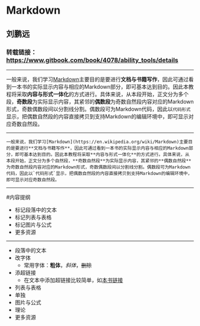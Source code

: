 # Markdown
## 刘鹏远
### 转载链接： https://www.gitbook.com/book/4078/ability_tools/details
---
一般来说，我们学习[Markdown](https://en.wikipedia.org/wiki/Markdown)主要目的是要进行**文档与书籍写作**，因此可通过看到一本书的实际显示内容与相应的Markdown部分，即可基本达到目的。因此本教程将采取**内容与形式一体化**的方式进行。具体来说，从本段开始，正文分为多个段，**奇数段**为实际显示内容，其紧邻的**偶数段**为奇数自然段内容对应的Markdown形式，奇数偶数段间以分割线分割。偶数段可为Markdown代码，因此以`代码形式`显示，把偶数自然段的内容直接拷贝到支持Markdown的编辑环境中，即可显示对应奇数自然段。

---
  
``一般来说，我们学习[Markdown](https://en.wikipedia.org/wiki/Markdown)主要目的是要进行**文档与书籍写作**，因此可通过看到一本书的实际显示内容与相应的Markdown部分，即可基本达到目的。因此本教程将采取**内容与形式一体化**的方式进行。具体来说，从本段开始，正文分为多个自然段，**奇数自然段**为实际显示内容，其紧邻的**偶数自然段**为奇数自然段内容对应的Markdown形式，奇数偶数段间以分割线分割。偶数段可为Markdown代码，因此以`代码形式`显示，把偶数自然段的内容直接拷贝到支持Markdown的编辑环境中，即可显示对应奇数自然段。``

---
#内容提纲
- 标记段落中的文本
- 标记列表与表格
- 标记图片与公式
- 更多资源
***
- 段落中的文本
 - 改字体
   - 常用字体：**粗体**，*斜体*，~~删除~~  
 - 添超链接
   - 在文本中添加超链接比较简单，如[本书链接](https://www.gitbook.com/book/4078/ability_tools/details) 
- 列表与表格
 - 单独
- 图片与公式
 - 理论
- 更多资源

